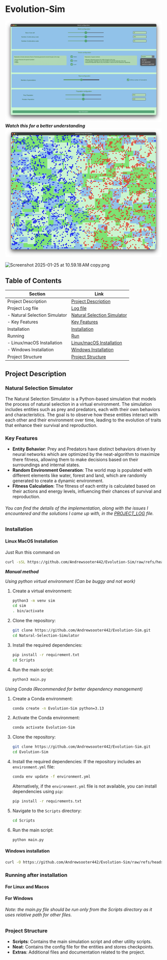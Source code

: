 # Evolution-Sim

![Ui](./Extras/Samples/UI.png)
**_Watch this for a better understanding_**
[![Simulation](./Extras/Samples/Sim_screen.png)](https://youtu.be/-wZjmAEtzoE )

[//]: # ([Watch the video on YouTube])

![Screenshot 2025-01-25 at 10.59.18 AM copy.png](Extras/Samples/Screenshot%202025-01-25%20at%2010.59.18%E2%80%AFAM%20copy.png)



## Table of Contents
| Section                     | Link                                          |
|-----------------------------|-----------------------------------------------|
| Project Description          | [Project Description](#project-description)   |
 | Project Log file|[Log file](./Extras/PROJECT_LOG.md)
| - Natural Selection Simulator| [Natural Selection Simulator](#natural-selection-simulator) |
| - Key Features               | [Key Features](#key-features)                 |
| Installation                 | [Installation](#installation)                 |
| Running | [Run](#running-after-installation)
| - Linux/macOS Installation   | [Linux/macOS Installation](#linuxmacos-installation) |
| - Windows Installation       | [Windows Installation](#windows-installation) |
| Project Structure            | [Project Structure](#project-structure)       |




## Project Description

### Natural Selection Simulator

The Natural Selection Simulator is a Python-based simulation that models the process of natural selection in a virtual environment. The simulation includes entities such as prey and predators, each with their own behaviors and characteristics. The goal is to observe how these entities interact with each other and their environment over time, leading to the evolution of traits that enhance their survival and reproduction.

### Key Features

- **Entity Behavior**: Prey and Predators have distinct behaviors driven by neural networks which are optimized by the neat-algorithm to maximize there fitness, allowing them to make decisions based on their surroundings and internal states.
- **Random Environment Generation**: The world map is populated with different elements like water, forest and land, which are randomly generated to create a dynamic environment.
- **Fitness Calculation**: The fitness of each entity is calculated based on their actions and energy levels, influencing their chances of survival and reproduction.

###### _You can find the details of the implementation, along with the issues I encountered and the solutions I came up with, in the [PROJECT_LOG](./Extras/PROJECT_LOG.md) file._

<!-- - **Visualization**: The simulation includes a graphical interface using Pygame to visualize the world map and the entities within it. -->

### Installation

#### Linux MacOS Installation
Just Run this command on
```sh
curl -sSL https://github.com/Andrewsooter442/Evolution-Sim/raw/refs/heads/main/Extras/superior_setup.sh| bash

```

**_Manual method_**

_Using python virtual environment (Can be buggy and not work)_
1. Create a virtual environment:
    ```sh
    python3 -m venv sim
    cd sim
    . bin/activate
    ```

2. Clone the repository:
    ```sh
    git clone https://github.com/Andrewsooter442/Evolution-Sim.git
    cd Natural-Selection-Simulator
    ```

3. Install the required dependencies:
    ```sh
    pip install -r requirement.txt
    cd Scripts
    ```

4. Run the main script:
    ```sh
    python3 main.py
    ```
   
_Using Conda (Recommended for better dependency management)_

1. Create a Conda environment:
    ```sh
    conda create -n Evolution-Sim python=3.13
    ```

2. Activate the Conda environment:
    ```sh
    conda activate Evolution-Sim
    ```

3. Clone the repository:
    ```sh
    git clone https://github.com/Andrewsooter442/Evolution-Sim.git
    cd Evolution-Sim
    ```

4. Install the required dependencies:
    If the repository includes an `environment.yml` file:
    ```sh
    conda env update -f environment.yml
    ```
    Alternatively, if the `environment.yml` file is not available, you can install dependencies using `pip`:
    ```sh
    pip install -r requirements.txt
    ```

5. Navigate to the `Scripts` directory:
    ```sh
    cd Scripts
    ```

6. Run the main script:
    ```sh
    python main.py
    ```


   
#### Windows installation
```sh
curl -O https://github.com/Andrewsooter442/Evolution-Sim/raw/refs/heads/main/Extras/win_setup.bat && setup.bat

```

### Running after installation

#### For Linux and Macos


#### For Windows 




###### _Note: the main.py file should be run only from the Scripts directory as it uses relative path for other files._

### Project Structure

- **Scripts**: Contains the main simulation script and other utility scripts.
- **Neat**: Contains the config file for the entities and stores checkpoints.
- **Extras**: Additional files and documentation related to the project. 

[//]: # (- **README.md**: Instructions and information about the project.)


<!-- This project aims to provide a comprehensive simulation of natural selection, offering insights into evolutionary processes through an interactive and visual approach. -->
